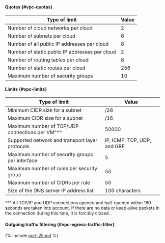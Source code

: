 #### Quotas {#vpc-quotas}
| Type of limit | Value |
----- | -----
| Number of cloud networks per cloud | 2 |
| Number of subnets per cloud | 6 |
| Number of all public IP addresses per cloud | 8 |
| Number of static public IP addresses per cloud | 2 |
| Number of routing tables per cloud | 8 |
| Number of static routes per cloud | 256 |
| Maximum number of security groups | 10 |


#### Limits {#vpc-limits}
| Type of limit | Value |
----- | -----
| Minimum CIDR size for a subnet | /28 |
| Maximum CIDR size for a subnet | /16 |
| Maximum number of TCP/UDP connections per VM^*^ | 50000 |
| Supported network and transport layer protocols | IP, ICMP, TCP, UDP, and GRE |
| Maximum number of security groups per interface | 5 |
| Maximum number of rules per security group | 50 |
| Maximum number of CIDRs per rule | 50 |
| Size of the DNS server IP address list | 100 characters |

^*^ All TCP/IP and UDP connections opened and half-opened within 180 seconds are taken into account. If there are no data or keep-alive packets in the connection during this time, it is forcibly closed.

#### Outgoing traffic filtering {#vpc-egress-traffic-filter}

{% include [port-25.md](vpc/port-25.md) %}
